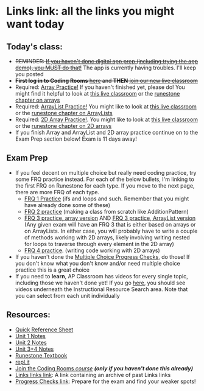 # Links link: all the links you might want today

## Today's class:
* ~~REMINDER: [If you haven't done digital app prep (including trying the app demo), you MUST do that!](https://apcentral.collegeboard.org/about-ap-2021/updates/digital-exams/download-testing-app)~~ The app is currently having troubles. I'll keep you posted
* ~~**First log in to Coding Rooms** [here](https://app.codingrooms.com) and **THEN** [join our new live classroom](https://app.codingrooms.com/c-join/c/2fvnIP6gCmAg)~~
* Required: [Array Practice!](https://csawesome.runestone.academy/runestone/assignments/doAssignment?assignment_id=67882) If you haven't finished yet, please do! You might find it helpful to look at [this live classroom](https://app.codingrooms.com/c-join/c/2sU6YiD8fCxC) or the [runestone chapter on arrays](https://csawesome.runestone.academy/runestone/books/published/csawesome/Unit6-Arrays/toctree.html)
* Required: [ArrayList Practice!](https://csawesome.runestone.academy/runestone/assignments/doAssignment?assignment_id=68479) You might like to look at [this live classroom](https://app.codingrooms.com/c-join/c/qfPlbysPpkC1) or the [runestone chapter on ArrayLists](https://csawesome.runestone.academy/runestone/books/published/csawesome/Unit7-ArrayList/toctree.html)
* Required: [2D Array Practice!](https://csawesome.runestone.academy/runestone/assignments/doAssignment?assignment_id=68727). You might like to look at [this live classroom](https://app.codingrooms.com/c-join/c/2fvnIP6gCmAg) or the [runestone chapter on 2D arrays](https://csawesome.runestone.academy/runestone/books/published/csawesome/Unit8-2DArray/toctree.html)
* If you finish Array and ArrayList and 2D array practice continue on to the Exam Prep section below! Exam is 11 days away!
## Exam Prep

- If you feel decent on multiple choice but really need coding practice, try some FRQ practice instead. For each of the below bullets, I'm linking to the first FRQ on Runestone for each type. If you move to the next page, there are more FRQ of each type.
   - [FRQ 1 Practice](https://csawesome.runestone.academy/runestone/books/published/csawesome/Unit4-Iteration/FRQcalendar.html) (ifs and loops and such. Remember that you might have already done some of these)
   - [FRQ 2 practice](https://csawesome.runestone.academy/runestone/books/published/csawesome/Unit5-Writing-Classes/FRQstepTracker.html) (making a class from scratch like AdditionPattern)
   - [FRQ 3 practice, array version](https://csawesome.runestone.academy/runestone/books/published/csawesome/Unit6-Arrays/topic-6-4-array-algorithms.html)  AND [FRQ 3 practice, ArrayList version](https://csawesome.runestone.academy/runestone/books/published/csawesome/Unit7-ArrayList/topic-7-4-arraylist-algorithms.html) (Any given exam will have an FRQ 3 that is either based on arrays or on ArrayLists. In either case, you will probably have to write a couple of methods working with 2D arrays, likely involving writing nested for loops to traverse through every element in the 2D array)
   - [FRQ 4 practice](https://csawesome.runestone.academy/runestone/books/published/csawesome/Unit8-2DArray/grayImageA.html). (writing code working with 2D arrays)
- If you haven't done the [Multiple Choice Progress Checks](https://gist.github.com/mrDonoghue/c653915e0baa63fc2b65a6278dc7a190), do those! If you don't know what you don't know and/or need multiple choice practice this is a great choice
- If you need to **learn**, AP Classroom has videos for every single topic, including those we haven't done yet! If you go [here](https://apclassroom.collegeboard.org/8/home), you should see videos underneath the Instructional Resource Search area. Note that you can select from each unit individually


## Resources:
* [Quick Reference Sheet]( https://apcentral.collegeboard.org/pdf/ap-computer-science-a-java-quick-reference.pdf?course=ap-computer-science-a )
* [Unit 1 Notes](https://gist.github.com/mrDonoghue/6f097b0a542598d27c27f7adec5c568c)
* [Unit 2 Notes](https://gist.github.com/mrDonoghue/c66799d9887dddb1d86710d9bade8a14)
* [Unit 3+4 Notes](https://gist.github.com/mrDonoghue/584d61a03c362bd0efad5aaf09d12e5a)
* [Runestone Textbook](https://csawesome.runestone.academy/runestone/books/published/csawesome/index.html)
* [repl.it](https://repl.it/~)
* [Join the Coding Rooms *course*](https://app.codingrooms.com/management/courses/join-by-code/UP8Wz3o1) ***(only if you haven't done this already)***
* [Links links link](https://gist.github.com/mrDonoghue/85c00adcd07a5fa9696e10fdda430578): A link containing an archive of past Links links
* [Progress Checks link](https://gist.github.com/mrDonoghue/de5fe548bfc3c7ff405884a56a2b29bc): Prepare for the exam and find your weaker spots! 

